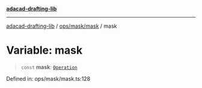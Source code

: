 [**adacad-drafting-lib**](../../../../README.md)

***

[adacad-drafting-lib](../../../../modules.md) / [ops/mask/mask](../README.md) / mask

# Variable: mask

> `const` **mask**: [`Operation`](../../../../objects/datatypes/type-aliases/Operation.md)

Defined in: ops/mask/mask.ts:128
